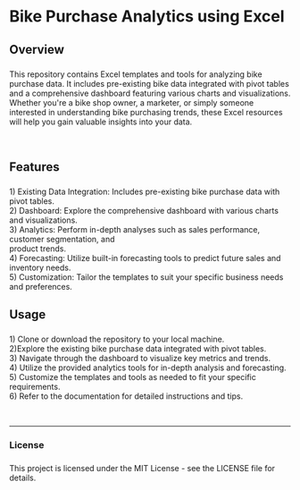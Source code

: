 <h1 align="left">Bike Purchase Analytics using Excel</h1>

###

<h2 align="left">Overview</h2>

###

<p align="left">This repository contains Excel templates and tools for analyzing bike purchase data. It includes pre-existing bike data integrated with pivot tables and a comprehensive dashboard featuring various charts and visualizations. Whether you're a bike shop owner, a marketer, or simply someone interested in understanding bike purchasing trends, these Excel resources will help you gain valuable insights into your data.</p>

&nbsp;

<h2 align="left">Features</h2>

###

<p align="left">1) Existing Data Integration: Includes pre-existing bike purchase data with pivot tables.<br>2) Dashboard: Explore the comprehensive dashboard with various charts and visualizations.<br>3) Analytics: Perform in-depth analyses such as sales performance, customer segmentation, and <br>product trends.<br>4) Forecasting: Utilize built-in forecasting tools to predict future sales and inventory needs.<br>5) Customization: Tailor the templates to suit your specific business needs and preferences.</p>

###

<h2 align="left">Usage</h2>

###

<p align="left">1) Clone or download the repository to your local machine.<br>2)Explore the existing bike purchase data integrated with pivot tables.<br>3) Navigate through the dashboard to visualize key metrics and trends.<br>4) Utilize the provided analytics tools for in-depth analysis and forecasting.<br>5) Customize the templates and tools as needed to fit your specific requirements.<br>6) Refer to the documentation for detailed instructions and tips.</p>

&nbsp;

<hr></hr>

<h3 align="left">License</h3>

###

<p align="left">This project is licensed under the MIT License - see the LICENSE file for details.</p>

###
